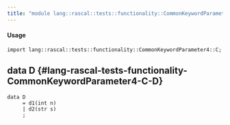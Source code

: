 ```yaml
---
title: "module lang::rascal::tests::functionality::CommonKeywordParameter4::C"
---
```


#### Usage

`import lang::rascal::tests::functionality::CommonKeywordParameter4::C;`

## data D {#lang-rascal-tests-functionality-CommonKeywordParameter4-C-D}

```rascal
data D  
     = d1(int n)
     | d2(str s)
     ;
```

